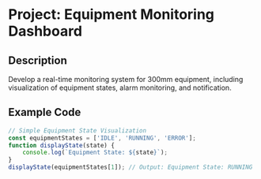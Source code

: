 # Project: Equipment Monitoring Dashboard

## Description
Develop a real-time monitoring system for 300mm equipment, including visualization of equipment states, alarm monitoring, and notification.

## Example Code
```javascript
// Simple Equipment State Visualization
const equipmentStates = ['IDLE', 'RUNNING', 'ERROR'];
function displayState(state) {
    console.log(`Equipment State: ${state}`);
}
displayState(equipmentStates[1]); // Output: Equipment State: RUNNING
```
